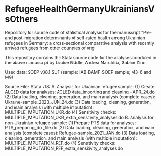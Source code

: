 # RefugeeHealthGermanyUkrainiansVsOthers
Repository for source code of statistical analysis for the manuscript "Pre- and post-migration determinants of self-rated health among Ukrainian refugees in Germany: a cross-sectional comparative analysis with recently arrived refugees from other countries of origi

This repository contains the Stata source code for the analyses conduted in the above manuscript by Louise Biddle, Andrea Marchitto, Sabine Zinn.

Used data: SOEP v38.1 SUF (sample: IAB-BAMF-SOEP sample; M3-6 and M9)

Source Files Stata v18:
A. Analysis for Ukrainian refugee sample:
(1) Create ALCED data for analyses: ACLED data_importing and cleaning - APR_24.do
(2) Data loading, cleaning, generation, and main analysis (complete cases): Ukraine-sample_2023_JUN_24.do
(3) Data loading, cleaning, generation, and main analysis (with multiple imputation): MULTIPLE_IMPUTATION_UKR.do
(4) Sensitivity checks: MULTIPLE_IMPUTATION_UKR_extra_sensitivity_analyses.do
B. Analysis for non-Ukrainian refugee sample:
(1) Prepare PTS data for analyses: PTS_preparing_do _file.do
(2) Data loading, cleaning, generation, and main analysis (complete cases): Refugee-sample_2021_JAN.do
(3) Data loading, cleaning, generation, and main analysis (with multiple imputation): MULTIPLE_IMPUTATION_REF.do
(4) Sensitivity checks: MULTIPLE_IMPUTATION_REF_extra_sensitivity_analyses.do
